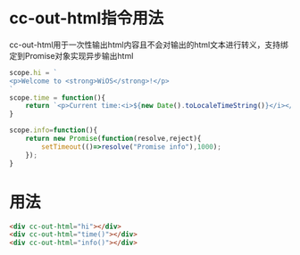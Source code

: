 # cc-out-html指令用法
cc-out-html用于一次性输出html内容且不会对输出的html文本进行转义，支持绑定到Promise对象实现异步输出html

```javascript
scope.hi = `
<p>Welcome to <strong>WiOS</strong>!</p>
`
scope.time = function(){
    return `<p>Current time:<i>${new Date().toLocaleTimeString()}</i></p>`;
}

scope.info=function(){
    return new Promise(function(resolve,reject){
        setTimeout(()=>resolve("Promise info"),1000);
    });
}
```
# 用法
```html
<div cc-out-html="hi"></div>
<div cc-out-html="time()"></div>
<div cc-out-html="info()"></div>
```